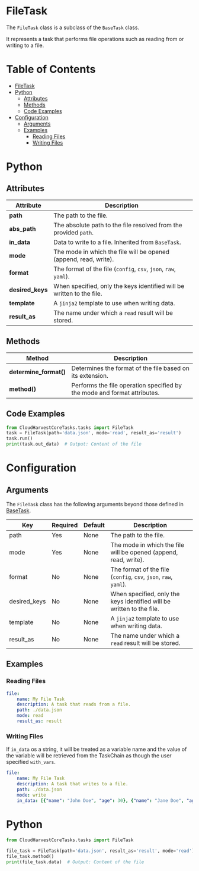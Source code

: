# FileTask
The `FileTask` class is a subclass of the `BaseTask` class.

It represents a task that performs file operations such as reading from or writing to a file.

# Table of Contents

- [FileTask](#filetask)
- [Python](#python)
  - [Attributes](#attributes)
  - [Methods](#methods)
  - [Code Examples](#code-examples)
- [Configuration](#configuration)
  - [Arguments](#arguments)
  - [Examples](#examples)
    - [Reading Files](#reading-files)
    - [Writing Files](#writing-files)

# Python

## Attributes
| Attribute        | Description                                                           |
|------------------|-----------------------------------------------------------------------|
| **path**         | The path to the file.                                                 |
| **abs_path**     | The absolute path to the file resolved from the provided `path`.      |
| **in_data**      | Data to write to a file. Inherited from `BaseTask`.                   |
| **mode**         | The mode in which the file will be opened (append, read, write).      |
| **format**       | The format of the file (`config`, `csv`, `json`, `raw`, `yaml`).      |
| **desired_keys** | When specified, only the keys identified will be written to the file. |
| **template**     | A `jinja2` template to use when writing data.                         |
| **result_as**    | The name under which a `read` result will be stored.                  |

## Methods
| Method                 | Description                                                              |
|------------------------|--------------------------------------------------------------------------|
| **determine_format()** | Determines the format of the file based on its extension.                |
| **method()**           | Performs the file operation specified by the mode and format attributes. |

## Code Examples

```python
from CloudHarvestCoreTasks.tasks import FileTask
task = FileTask(path='data.json', mode='read', result_as='result')
task.run()
print(task.out_data)  # Output: Content of the file
```

# Configuration

## Arguments
The `FileTask` class has the following arguments beyond those defined in [BaseTask](./base.md).

| Key          | Required | Default | Description                                                           |
|--------------|----------|---------|-----------------------------------------------------------------------|
| path         | Yes      | None    | The path to the file.                                                 |
| mode         | Yes      | None    | The mode in which the file will be opened (append, read, write).      |
| format       | No       | None    | The format of the file (`config`, `csv`, `json`, `raw`, `yaml`).      |
| desired_keys | No       | None    | When specified, only the keys identified will be written to the file. |
| template     | No       | None    | A `jinja2` template to use when writing data.                         |
| result_as    | No       | None    | The name under which a `read` result will be stored.                  |

## Examples
### Reading Files

```yaml
file:
    name: My File Task
    description: A task that reads from a file.
    path: ./data.json
    mode: read
    result_as: result
```

### Writing Files
If `in_data` os a string, it will be treated as a variable name and the value of the variable will be retrieved from the TaskChain as though the user specified `with_vars`.

```yaml
file:
    name: My File Task
    description: A task that writes to a file.
    path: ./data.json
    mode: write
    in_data: [{"name": "John Doe", "age": 30}, {"name": "Jane Doe", "age": 25}] 
```

# Python
```python
from CloudHarvestCoreTasks.tasks import FileTask

file_task = FileTask(path='data.json', result_as='result', mode='read')
file_task.method()
print(file_task.data)  # Output: Content of the file
```